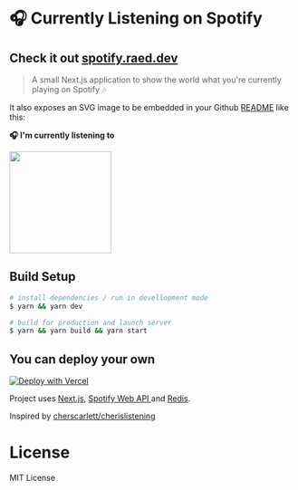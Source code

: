 # 🎧 Currently Listening on Spotify

## Check it out [spotify.raed.dev](https://spotify.raed.dev/)

> A small Next.js application to show the world what you're currently playing on Spotify 🎶

It also exposes an SVG image to be embedded in your Github [README](https://github.com/Raed667) like this:

<b>🎧 I'm currently listening to</b>

<p>
<a href="https://spotify.raed.dev/" target="_blank"><img height="180em" src="https://spotify.raed.dev/api/get-spotify-current-svg?v2" /></a>
</p>

## Build Setup

```bash
# install dependencies / run in devellopment mode
$ yarn && yarn dev

# build for production and launch server
$ yarn && yarn build && yarn start
```

## You can deploy your own

[![Deploy with Vercel](https://vercel.com/button)](https://vercel.com/new/git/external?repository-url=https%3A%2F%2Fgithub.com%2FRaed667%2Fspotify-nextjs-currently-playing&env=AUTHORIZED_USER_ID,CLIENT_ID,CLIENT_SECRET,REDIRECT_URI,REDIS_PORT,REDIS_HOST,REDIS_PASSWORD&envDescription=Example%20of%20required%20env%20variables&envLink=https%3A%2F%2Fgithub.com%2FRaed667%2Fspotify-nextjs-currently-playing%2Fblob%2Fmaster%2F.example.env&demo-url=https%3A%2F%2Fspotify.raed.dev%2F)

Project uses [Next.js](https://nextjs.org/), [Spotify Web API ](https://developer.spotify.com/documentation/web-api/)and [Redis](https://redislabs.com).

Inspired by [cherscarlett/cherislistening](https://github.com/cherscarlett/cherislistening)

# License

MIT License
